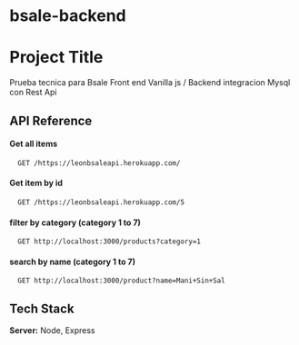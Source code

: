 # bsale-backend


# Project Title

Prueba tecnica para Bsale
Front end Vanilla js / Backend integracion Mysql con Rest Api

## API Reference
#### Get all items

```http
  GET /https://leonbsaleapi.herokuapp.com/ 
```
#### Get item by id

```http
  GET /https://leonbsaleapi.herokuapp.com/5
```

#### filter by category (category 1 to 7)

```http
  GET http://localhost:3000/products?category=1
```

#### search by name (category 1 to 7)

```http
  GET http://localhost:3000/product?name=Mani+Sin+Sal
```



## Tech Stack


**Server:** Node, Express

